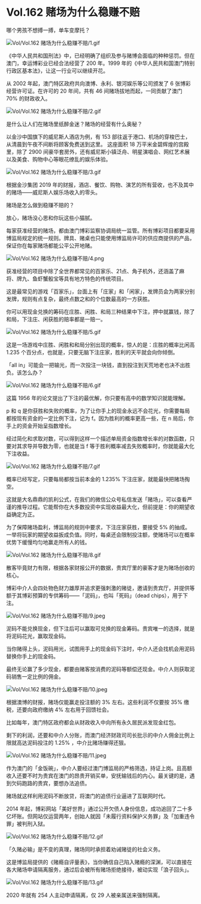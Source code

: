 # Vol.162 赌场为什么稳赚不赔

哪个男孩不想搏一搏，单车变摩托？

![Vol/Vol.162 赌场为什么稳赚不赔/1.gif](https://cdn.jsdelivr.net/gh/just-prog/static/image/Vol/Vol.162%20赌场为什么稳赚不赔/1.gif)

《中华人民共和国刑法》中，已经明确了组织及参与赌博会面临的种种惩罚。但在澳门，幸运博彩业已经合法经营了 200 年。1999 年的《中华人民共和国澳门特别行政区基本法》，让这一行业可以继续开花。

从 2002 年起，澳门特区政府共向澳博、永利、银河娱乐等公司颁发了 6 张博彩经营许可证。在许可的 20 年间，共有 46 间赌场拔地而起，一同贡献了澳门 70% 的财政收入。

![Vol/Vol.162 赌场为什么稳赚不赔/2.gif](https://cdn.jsdelivr.net/gh/just-prog/static/image/Vol/Vol.162%20赌场为什么稳赚不赔/2.gif)

是什么让人们在赌场里纸醉金迷？赌场的经营有什么奥秘？

以金沙中国旗下的威尼斯人酒店为例，有 153 部往返于港口、机场的穿梭巴士，从清晨到午夜不间断将顾客免费送到这里。
这座面积 18 万平米金碧辉煌的宫殿里，除了 2900 间豪华套房外，还有威尼斯小镇泛舟、明星演唱会、网红艺术展以及美食、购物中心等眼花缭乱的娱乐体验。

![Vol/Vol.162 赌场为什么稳赚不赔/3.gif](https://cdn.jsdelivr.net/gh/just-prog/static/image/Vol/Vol.162%20赌场为什么稳赚不赔/3.gif)

根据金沙集团 2019 年的财报，酒店、餐饮、购物、演艺的所有营收，也不及其中的赌场——威尼斯人娱乐场收入的零头。

赌场是怎么做到稳赚不赔的？

放心，赌场没心思和你玩这些小猫腻。

每家获准经营的赌场，都由澳门博彩监察协调局统一监管。所有博彩项目都要采用博监局规定的统一规则。牌具、赌桌也只能使用博监局许可的供应商提供的产品，保证你在每家赌场都能公平公开地赌。

![Vol/Vol.162 赌场为什么稳赚不赔/4.png](https://cdn.jsdelivr.net/gh/just-prog/static/image/Vol/Vol.162%20赌场为什么稳赚不赔/4.png)

获准经营的项目中除了全世界都常见的百家乐、21点、角子机外，还涵盖了麻将、牌九、鱼虾蟹骰宝等具有地方特色的传统项目。

这是最常见的游戏「百家乐」，台面上有「庄家」和「闲家」，发牌员会为两家分别发牌，规则有点复杂，最终点数之和的个位数最高的一方获胜。

你可以用现金兑换的筹码在庄胜、闲胜、和局三种结果中下注，押中就赢钱，除了和局，下注庄、闲获胜的赔率都是一赔一。

![Vol/Vol.162 赌场为什么稳赚不赔/5.gif](https://cdn.jsdelivr.net/gh/just-prog/static/image/Vol/Vol.162%20赌场为什么稳赚不赔/5.gif)

这是一场游戏中庄胜、闲胜和和局分别出现的概率，惊人的是：庄胜的概率比闲高 1.235 个百分点，也就是，只要无脑下注庄家，胜利的天平就会向你倾倒。

「all in」可能会一把输光，而一次投注一块钱，直到投注到天荒地老也决不出胜负。该怎么办？

![Vol/Vol.162 赌场为什么稳赚不赔/6.gif](https://cdn.jsdelivr.net/gh/just-prog/static/image/Vol/Vol.162%20赌场为什么稳赚不赔/6.gif)

这篇 1956 年的论文提出了下注的最优解，你只要有高中的数学知识就能理解。

p 和 q 是你获胜和失败的概率，为了让你手上的现金永远不会花光，你需要每局都按现有资金的一定比例下注，记为 f。因为胜利的概率更高一些，在 n 局后，你手上的资金开始呈指数增长。

经过简化和求取对数，可以得到这样一个描述单局资金指数增长率的对数函数，只要对其求导并导数为零，也就是当 f 等于胜利概率减去失败概率时，你就能最大化下注收益。

![Vol/Vol.162 赌场为什么稳赚不赔/7.gif](https://cdn.jsdelivr.net/gh/just-prog/static/image/Vol/Vol.162%20赌场为什么稳赚不赔/7.gif)

概率已经写定，只要每局都按当前本金的 1.235% 下注庄家，就能最快把赌场掏空。

这就是大名鼎鼎的凯利公式，在我们的微信公众号私信发送「赌场」，可以查看严谨的推导过程。它能帮你在大多数投资中实现收益最大化，但前提是：你的期望收益确定为正。

为了保障赌场盈利，博监局的规则中要求，下注庄家获胜，要接受 5% 的抽成。一举将玩家的期望收益扳成负值。同时，每桌还会限制投注额，使赌场可以在概率优势下缓慢均匀地赢走所有人的钱。

![Vol/Vol.162 赌场为什么稳赚不赔/8.gif](https://cdn.jsdelivr.net/gh/just-prog/static/image/Vol/Vol.162%20赌场为什么稳赚不赔/8.gif)

散客毕竟财力有限，根据各家财报公开的数据，贵宾厅里的豪客才是为赌场创收的核心。

博彩中介人会四处物色财力雄厚并追求更强刺激的赌徒，邀请到贵宾厅，并提供等额于其博彩预算的专供筹码——「泥码」，也叫「死码」（dead chips），用于下注。

![Vol/Vol.162 赌场为什么稳赚不赔/9.jpeg](https://cdn.jsdelivr.net/gh/just-prog/static/image/Vol/Vol.162%20赌场为什么稳赚不赔/9.jpeg)

泥码不能兑换现金，但下注后可以赢取可兑换的现金筹码。贵宾唯一的选择，就是将泥码花光，赢取现金码。

当你赌得上头，泥码用光，试图用手上的现金码下注时，中介人还会找机会用泥码替换你手上的现金码。

最终无论赢了多少现金，都要由赌客按消费的泥码等额偿还现金。中介人则获取泥码销售一定比例的佣金。

![Vol/Vol.162 赌场为什么稳赚不赔/10.jpeg](https://cdn.jsdelivr.net/gh/just-prog/static/image/Vol/Vol.162%20赌场为什么稳赚不赔/10.jpeg)

根据澳博的财报，赌场仅能赢走投注额的 3% 左右。这些利润不仅要按 35% 缴税，还要向政府缴纳 4% 左右用于回馈社会。

比如每年，澳门特区政府都会从财政收入中向所有永久居民派发现金红包。

剩下的利润，还要和中介人分账，而澳门经济财政司司长批示的中介人佣金比例上限就高达泥码投注的 1.25% ，中介比赌场赚得还狠。

![Vol/Vol.162 赌场为什么稳赚不赔/11.jpeg](https://cdn.jsdelivr.net/gh/just-prog/static/image/Vol/Vol.162%20赌场为什么稳赚不赔/11.jpeg)

作为澳门的「金饭碗」，中介人要经过澳门博监局的严格筛选，持证上岗。且高额收入还要不时为贵宾在澳门的昂贵开销买单，安抚输钱后的内心。最关键的是，遇到欠码跑路的贵宾，要想办法追债。

赌场就这样利用泥码不断放贷，将澳门的追债行业逼进了互联网时代。

2014 年起，博彩网站「美好世界」通过公开欠债人身份信息，成功追回了二十多亿坏账。但网站仅运营两年，创始人就因「未履行资料保护义务罪」及「加重违令罪」被判刑入狱。

![Vol/Vol.162 赌场为什么稳赚不赔/12.gif](https://cdn.jsdelivr.net/gh/just-prog/static/image/Vol/Vol.162%20赌场为什么稳赚不赔/12.gif)

「久赌必输」是不变的真理，赌场同时承担着劝诫赌徒的社会义务。

这是博监局提供的《赌瘾自评量表》，当你确信自己陷入赌瘾的深渊，可以直接在各大赌场申请隔离服务，通过后会被所有赌场拒绝接待，被动实现「浪子回头」。

![Vol/Vol.162 赌场为什么稳赚不赔/13.gif](https://cdn.jsdelivr.net/gh/just-prog/static/image/Vol/Vol.162%20赌场为什么稳赚不赔/13.gif)

2020 年就有 254 人主动申请隔离，仅 29 人被亲属送来强制隔离。
